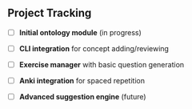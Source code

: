 ## Project Tracking

* [ ] **Initial ontology module** (in progress)
* [ ] **CLI integration** for concept adding/reviewing
* [ ] **Exercise manager** with basic question generation
* [ ] **Anki integration** for spaced repetition
* [ ] **Advanced suggestion engine** (future)

